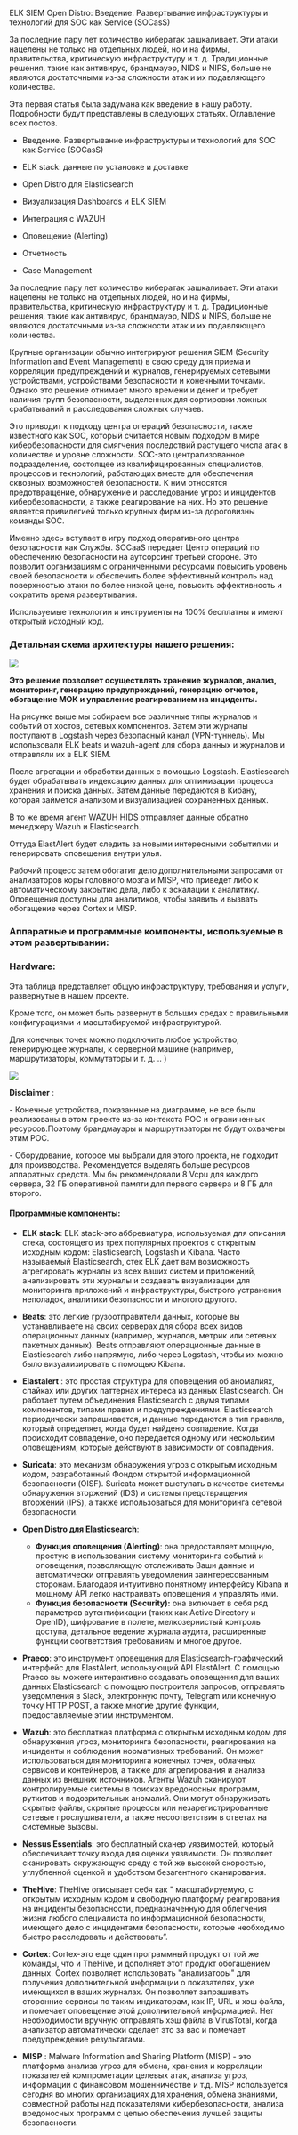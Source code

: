 ELK SIEM Open Distro: Введение. Развертывание инфраструктуры и технологий для SOC как Service (SOCasS)

За последние пару лет количество кибератак зашкаливает. Эти атаки нацелены не только на отдельных людей, но и на фирмы, правительства, критическую инфраструктуру и т. д. Традиционные решения, такие как антивирус, брандмауэр, NIDS и NIPS, больше не являются достаточными из-за сложности атак и их подавляющего количества.

Эта первая статья была задумана как введение в нашу работу. Подробности будут представлены в следующих статьях. Оглавление всех постов.

- Введение. Развертывание инфраструктуры и технологий для SOC как Service (SOCasS)

- ELK stack: данные по установке и доставке
- Open Distro для Elasticsearch
- Визуализация Dashboards и ELK SIEM
- Интеграция с WAZUH
- Оповещение (Alerting)
- Отчетность
- Case Management

За последние пару лет количество кибератак зашкаливает. Эти атаки нацелены не только на отдельных людей, но и на фирмы, правительства, критическую инфраструктуру и т. д. Традиционные решения, такие как антивирус, брандмауэр, NIDS и NIPS, больше не являются достаточными из-за сложности атак и их подавляющего количества.

Крупные организации обычно интегрируют решения SIEM (Security Information and Event Management) в свою среду для приема и корреляции предупреждений и журналов, генерируемых сетевыми устройствами, устройствами безопасности и конечными точками. Однако это решение отнимает много времени и денег и требует наличия групп безопасности, выделенных для сортировки ложных срабатываний и расследования сложных случаев.

Это приводит к подходу центра операций безопасности, также известного как SOC, который считается новым подходом в мире кибербезопасности для смягчения последствий растущего числа атак в количестве и уровне сложности. SOC-это централизованное подразделение, состоящее из квалифицированных специалистов, процессов и технологий, работающих вместе для обеспечения сквозных возможностей безопасности. К ним относятся предотвращение, обнаружение и расследование угроз и инцидентов кибербезопасности, а также реагирование на них. Но это решение является привилегией только крупных фирм из-за дороговизны команды SOC.

Именно здесь вступает в игру подход оперативного центра безопасности как Службы. SOCaaS передает Центр операций по обеспечению безопасности на аутсорсинг третьей стороне. Это позволит организациям с ограниченными ресурсами повысить уровень своей безопасности и обеспечить более эффективный контроль над поверхностью атаки по более низкой цене, повысить эффективность и сократить время развертывания.

Используемые технологии и инструменты на 100% бесплатны и имеют открытый исходный код.



### Детальная схема архитектуры нашего решения:

![](https://habrastorage.org/webt/br/tg/br/brtgbria1khg3dg-lpk9z1lag3g.png)

**Это решение позволяет осуществлять хранение журналов, анализ, мониторинг, генерацию предупреждений, генерацию отчетов, обогащение МОК и управление реагированием на инциденты.**

На рисунке выше мы собираем все различные типы журналов и событий от хостов, сетевых компонентов. Затем эти журналы поступают в Logstash через безопасный канал (VPN-туннель). Мы использовали ELK beats и wazuh-agent для сбора данных и журналов и отправляли их в ELK SIEM.

После агрегации и обработки данных с помощью Logstash. Elasticsearch будет обрабатывать индексацию данных для оптимизации процесса хранения и поиска данных. Затем данные передаются в Кибану, которая займется анализом и визуализацией сохраненных данных.

В то же время агент WAZUH HIDS отправляет данные обратно менеджеру Wazuh и Elasticsearch.

Оттуда ElastAlert будет следить за новыми интересными событиями и генерировать оповещения внутри улья.

Рабочий процесс затем обогатит дело дополнительными запросами от анализаторов коры головного мозга и MISP, что приведет либо к автоматическому закрытию дела, либо к эскалации к аналитику. Оповещения доступны для аналитиков, чтобы заявить и вызвать обогащение через Cortex и MISP.

### Аппаратные и программные компоненты, используемые в этом развертывании:

### **Hardware**:

Эта таблица представляет общую инфраструктуру, требования и услуги, развернутые в нашем проекте.

Кроме того, он может быть развернут в больших средах с правильными конфигурациями и масштабируемой инфраструктурой.

Для конечных точек можно подключить любое устройство, генерирующее журналы, к серверной машине (например, маршрутизаторы, коммутаторы и т. д. .. )

![](https://habrastorage.org/webt/cd/td/iy/cdtdiynh9ijdpmzejfqby60gb7o.png)

**Disclaimer** :

\- Конечные устройства, показанные на диаграмме, не все были реализованы в этом проекте из-за контекста POC и ограниченных ресурсов.Поэтому брандмауэры и маршрутизаторы не будут охвачены этим POC.

\- Оборудование, которое мы выбрали для этого проекта, не подходит для производства. Рекомендуется выделять больше ресурсов аппаратных средств. Мы бы рекомендовали 8 Vcpu для каждого сервера, 32 ГБ оперативной памяти для первого сервера и 8 ГБ для второго.

#### Программные компоненты:

- **ELK stack**: ELK stack-это аббревиатура, используемая для описания стека, состоящего из трех популярных проектов с открытым исходным кодом: Elasticsearch, Logstash и Kibana. Часто называемый Elasticsearch, стек ELK дает вам возможность агрегировать журналы из всех ваших систем и приложений, анализировать эти журналы и создавать визуализации для мониторинга приложений и инфраструктуры, быстрого устранения неполадок, аналитики безопасности и многого другого.

- **Beats**: это легкие грузоотправители данных, которые вы устанавливаете на своих серверах для сбора всех видов операционных данных (например, журналов, метрик или сетевых пакетных данных). Beats отправляют операционные данные в Elasticsearch либо напрямую, либо через Logstash, чтобы их можно было визуализировать с помощью Kibana.

- **Elastalert** : это простая структура для оповещения об аномалиях, спайках или других паттернах интереса из данных Elasticsearch. Он работает путем объединения Elasticsearch с двумя типами компонентов, типами правил и предупреждениями. Elasticsearch периодически запрашивается, и данные передаются в тип правила, который определяет, когда будет найдено совпадение. Когда происходит совпадение, оно передается одному или нескольким оповещениям, которые действуют в зависимости от совпадения.

- **Suricata**: это механизм обнаружения угроз с открытым исходным кодом, разработанный Фондом открытой информационной безопасности (OISF). Suricata может выступать в качестве системы обнаружения вторжений (IDS) и системы предотвращения вторжений (IPS), а также использоваться для мониторинга сетевой безопасности. 

- **Open Distro для Elasticsearch**:
  - **Функция оповещения (Alerting)**: она предоставляет мощную, простую в использовании систему мониторинга событий и оповещения, позволяющую отслеживать Ваши данные и автоматически отправлять уведомления заинтересованным сторонам. Благодаря интуитивно понятному интерфейсу Kibana и мощному API легко настраивать оповещения и управлять ими.
  - **Функция безопасности (Security):** она включает в себя ряд параметров аутентификации (таких как Active Directory и OpenID), шифрование в полете, мелкозернистый контроль доступа, детальное ведение журнала аудита, расширенные функции соответствия требованиям и многое другое.

- **Praeco**: это инструмент оповещения для Elasticsearch-графический интерфейс для ElastAlert, использующий API ElastAlert. С помощью Praeco вы можете интерактивно создавать оповещения для ваших данных Elasticsearch с помощью построителя запросов, отправлять уведомления в Slack, электронную почту, Telegram или конечную точку HTTP POST, а также многие другие функции, предоставляемые этим инструментом.

- **Wazuh**: это бесплатная платформа с открытым исходным кодом для обнаружения угроз, мониторинга безопасности, реагирования на инциденты и соблюдения нормативных требований. Он может использоваться для мониторинга конечных точек, облачных сервисов и контейнеров, а также для агрегирования и анализа данных из внешних источников. Агенты Wazuh сканируют контролируемые системы в поисках вредоносных программ, руткитов и подозрительных аномалий. Они могут обнаруживать скрытые файлы, скрытые процессы или незарегистрированные сетевые прослушиватели, а также несоответствия в ответах на системные вызовы.

- **Nessus Essentials**: это бесплатный сканер уязвимостей, который обеспечивает точку входа для оценки уязвимости. Он позволяет сканировать окружающую среду с той же высокой скоростью, углубленной оценкой и удобством безагентного сканирования.

- **TheHive**: TheHive описывает себя как " масштабируемую, с открытым исходным кодом и свободную платформу реагирования на инциденты безопасности, предназначенную для облегчения жизни любого специалиста по информационной безопасности, имеющего дело с инцидентами безопасности, которые необходимо быстро расследовать и действовать”.

- **Cortex**: Cortex-это еще один программный продукт от той же команды, что и TheHive, и дополняет этот продукт обогащением данных. Cortex позволяет использовать "анализаторы" для получения дополнительной информации о показателях, уже имеющихся в ваших журналах. Он позволяет запрашивать сторонние сервисы по таким индикаторам, как IP, URL и хэш файла, и помечает оповещение этой дополнительной информацией. Нет необходимости вручную отправлять хэш файла в VirusTotal, когда анализатор автоматически сделает это за вас и помечает предупреждение результатами.

- **MISP** : Malware Information and Sharing Platform (MISP) - это платформа анализа угроз для обмена, хранения и корреляции показателей компрометации целевых атак, анализа угроз, информации о финансовом мошенничестве и т.д. MISP используется сегодня во многих организациях для хранения, обмена знаниями, совместной работы над показателями кибербезопасности, анализа вредоносных программ с целью обеспечения лучшей защиты безопасности.


